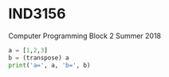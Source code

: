 # IND3156
Computer Programming Block 2 Summer 2018


```python
a = [1,2,3]
b = (transpose) a
print('a=', a, 'b=', b)
```
